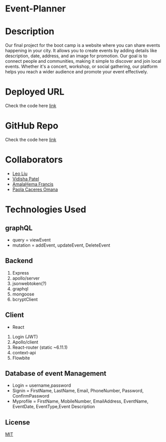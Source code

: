 # Event-Planner

# Description
Our final project for the boot camp is a website where you can share events happening in your city. It allows you to create events by adding details like description, date, address, and an image for promotion. Our goal is to connect people and communities, making it simple to discover and join local events. Whether it's a concert, workshop, or social gathering, our platform helps you reach a wider audience and promote your event effectively.

# Deployed URL
Check the code here [link]()

# GitHub Repo
Check the code here [link](https://github.com/Vidishap95/Event-Planner) 

# Collaborators
* [Leo Liu](https://github.com/ALeoVerseau)
* [Vidisha Patel](https://github.com/Vidishap95)
* [AmalaHema Francis](https://github.com/amalahema)
* [Paola Caceres Omana](https://github.com/paolacaceresoma)

# Technologies Used
## graphQL
* query = viewEvent
* mutation  = addEvent, updateEvent, DeleteEvent

## Backend
1. Express
2. apollo/server
3. jsonwebtoken(?)
4. graphql
5. mongoose
6. bcryptClient

## Client 
* React
1. Login (JWT)
2. Apollo/client
3. React-router (static ~6.11.1)
4. context-api
5. Flowbite

## Database of event Management
* Login = username,password
* Signin = FirstName, LastName, Email, PhoneNumber, Password, ConfirmPassword
* Myprofile = FirstName, MobileNumber, EmailAddress, EventName, EventDate, EventType,Event Description

## License
[MIT](https://choosealicense.com/licenses/mit/)



